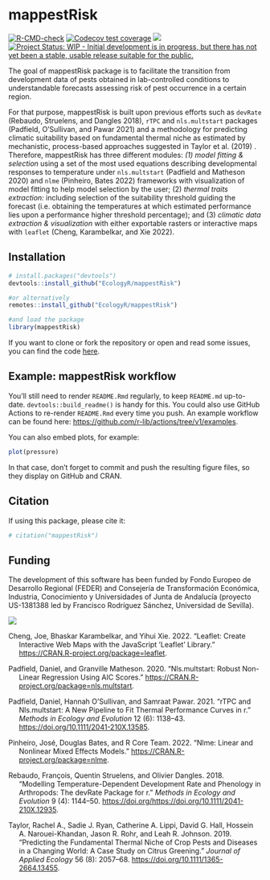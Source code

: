 
<!-- README.md is generated from README.Rmd. Please edit that file -->

# mappestRisk

<!-- badges: start -->

[![R-CMD-check](https://github.com/EcologyR/templateRpackage/actions/workflows/R-CMD-check.yaml/badge.svg)](https://github.com/EcologyR/templateRpackage/actions/workflows/R-CMD-check.yaml)
[![Codecov test
coverage](https://codecov.io/gh/EcologyR/templateRpackage/branch/master/graph/badge.svg)](https://app.codecov.io/gh/EcologyR/templateRpackage?branch=master)
[![](https://img.shields.io/badge/lifecycle-experimental-orange.svg)](https://lifecycle.r-lib.org/articles/stages.html#experimental)
[![Project Status: WIP - Initial development is in progress, but there
has not yet been a stable, usable release suitable for the
public.](https://www.repostatus.org/badges/latest/wip.svg)](https://www.repostatus.org/#wip)
<!-- [![CodeFactor](https://www.codefactor.io/repository/github/ecologyr/templaterpackage/badge)](https://www.codefactor.io/repository/github/ecologyr/templaterpackage) -->

<!-- badges: end -->

The goal of mappestRisk package is to facilitate the transition from
development data of pests obtained in lab-controlled conditions to
understandable forecasts assessing risk of pest occurrence in a certain
region.

For that purpose, mappestRisk is built upon previous efforts such as
`devRate` (Rebaudo, Struelens, and Dangles 2018), `rTPC` and
`nls.multstart` packages (Padfield, O’Sullivan, and Pawar 2021) and a
methodology for predicting climatic suitability based on fundamental
thermal niche as estimated by mechanistic, process-based approaches
suggested in Taylor et al. (2019) . Therefore, mappestRisk has three
different modules: *(1) model fitting & selection* using a set of the
most used equations describing developmental responses to temperature
under `nls.multstart` (Padfield and Matheson 2020) and `nlme` (Pinheiro,
Bates 2022) frameworks with visualization of model fitting to help model
selection by the user; (2) *thermal traits extraction:* including
selection of the suitability threshold guiding the forecast
(i.e. obtaining the temperatures at which estimated performance lies
upon a performance higher threshold percentage); and (3) *climatic data
extraction & visualization* with either exportable rasters or
interactive maps with `leaflet` (Cheng, Karambelkar, and Xie 2022).

## Installation

``` r
# install.packages("devtools")
devtools::install_github("EcologyR/mappestRisk")

#or alternatively
remotes::install_github("EcologyR/mappestRisk")

#and load the package
library(mappestRisk)
```

If you want to clone or fork the repository or open and read some
issues, you can find the code
[here](https://github.com/EcologyR/mappestRisk).

## Example: mappestRisk workflow

You’ll still need to render `README.Rmd` regularly, to keep `README.md`
up-to-date. `devtools::build_readme()` is handy for this. You could also
use GitHub Actions to re-render `README.Rmd` every time you push. An
example workflow can be found here:
<https://github.com/r-lib/actions/tree/v1/examples>.

You can also embed plots, for example:

``` r
plot(pressure)
```

In that case, don’t forget to commit and push the resulting figure
files, so they display on GitHub and CRAN.

## Citation

If using this package, please cite it:

``` r
# citation("mappestRisk")
```

## Funding

The development of this software has been funded by Fondo Europeo de
Desarrollo Regional (FEDER) and Consejería de Transformación Económica,
Industria, Conocimiento y Universidades of Junta de Andalucía (proyecto
US-1381388 led by Francisco Rodríguez Sánchez, Universidad de Sevilla).

![](https://ecologyr.github.io/workshop/images/logos.png)

<div id="refs" class="references csl-bib-body hanging-indent">

<div id="ref-leaflet" class="csl-entry">

Cheng, Joe, Bhaskar Karambelkar, and Yihui Xie. 2022. “Leaflet: Create
Interactive Web Maps with the JavaScript ’Leaflet’ Library.”
<https://CRAN.R-project.org/package=leaflet>.

</div>

<div id="ref-nls.multstart" class="csl-entry">

Padfield, Daniel, and Granville Matheson. 2020. “Nls.multstart: Robust
Non-Linear Regression Using AIC Scores.”
<https://CRAN.R-project.org/package=nls.multstart>.

</div>

<div id="ref-padfield2021" class="csl-entry">

Padfield, Daniel, Hannah O’Sullivan, and Samraat Pawar. 2021. “rTPC and
Nls.multstart: A New Pipeline to Fit Thermal Performance Curves in r.”
*Methods in Ecology and Evolution* 12 (6): 1138–43.
<https://doi.org/10.1111/2041-210X.13585>.

</div>

<div id="ref-nlme" class="csl-entry">

Pinheiro, José, Douglas Bates, and R Core Team. 2022. “Nlme: Linear and
Nonlinear Mixed Effects Models.”
<https://CRAN.R-project.org/package=nlme>.

</div>

<div id="ref-rebaudo2018" class="csl-entry">

Rebaudo, François, Quentin Struelens, and Olivier Dangles. 2018.
“Modelling Temperature-Dependent Development Rate and Phenology in
Arthropods: The devRate Package for r.” *Methods in Ecology and
Evolution* 9 (4): 1144–50.
https://doi.org/<https://doi.org/10.1111/2041-210X.12935>.

</div>

<div id="ref-taylor2019" class="csl-entry">

Taylor, Rachel A., Sadie J. Ryan, Catherine A. Lippi, David G. Hall,
Hossein A. Narouei-Khandan, Jason R. Rohr, and Leah R. Johnson. 2019.
“Predicting the Fundamental Thermal Niche of Crop Pests and Diseases in
a Changing World: A Case Study on Citrus Greening.” *Journal of Applied
Ecology* 56 (8): 2057–68. <https://doi.org/10.1111/1365-2664.13455>.

</div>

</div>
